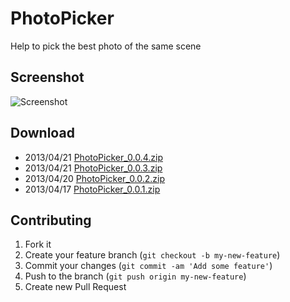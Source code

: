 # PhotoPicker

Help to pick the best photo of the same scene

## Screenshot

![Screenshot](https://raw.github.com/xxjapp/PhotoPicker/master/Download/PhotoPicker_0.0.4.png "Screenshot")

## Download

- 2013/04/21 [PhotoPicker_0.0.4.zip](https://github.com/xxjapp/PhotoPicker/blob/master/Download/PhotoPicker_0.0.4.zip?raw=true)
- 2013/04/21 [PhotoPicker_0.0.3.zip](https://github.com/xxjapp/PhotoPicker/blob/master/Download/PhotoPicker_0.0.3.zip?raw=true)
- 2013/04/20 [PhotoPicker_0.0.2.zip](https://github.com/xxjapp/PhotoPicker/blob/master/Download/PhotoPicker_0.0.2.zip?raw=true)
- 2013/04/17 [PhotoPicker_0.0.1.zip](https://github.com/xxjapp/PhotoPicker/blob/master/Download/PhotoPicker_0.0.1.zip?raw=true)

## Contributing

1. Fork it
2. Create your feature branch (`git checkout -b my-new-feature`)
3. Commit your changes (`git commit -am 'Add some feature'`)
4. Push to the branch (`git push origin my-new-feature`)
5. Create new Pull Request
